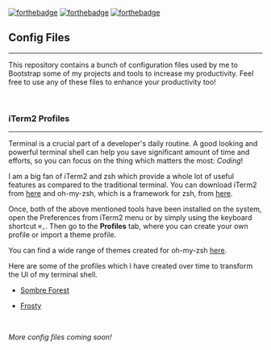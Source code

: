 [![forthebadge](https://forthebadge.com/images/badges/open-source.svg)](https://forthebadge.com)
[![forthebadge](https://forthebadge.com/images/badges/ctrl-c-ctrl-v.svg)](https://forthebadge.com)
[![forthebadge](https://forthebadge.com/images/badges/powered-by-coffee.svg)](https://forthebadge.com)

## Config Files
---

This repository contains a bunch of configuration files used by me to Bootstrap some of my projects and tools to increase my productivity. Feel free to use any of these files to enhance your productivity too!

<br />

### iTerm2 Profiles
---

Terminal is a crucial part of a developer's daily routine. A good looking and powerful terminal shell can help you save significant amount of time and efforts, so you can focus on the thing which matters the most: *Coding*!

I am a big fan of iTerm2 and zsh which provide a whole lot of useful features as compared to the traditional terminal. You can download iTerm2 from [here](https://iterm2.com/downloads.html) and oh-my-zsh, which is a framework for zsh, from [here](https://ohmyz.sh/#install).

Once, both of the above mentioned tools have been installed on the system, open the Preferences from iTerm2 menu or by simply using the keyboard shortcut `⌘,`. Then go to the **Profiles** tab, where you can create your own profile or import a theme profile.

You can find a wide range of themes created for oh-my-zsh [here](https://github.com/ohmyzsh/ohmyzsh/wiki/Themes).

Here are some of the profiles which I have created over time to transform the UI of my terminal shell.

- [Sombre Forest](Sombre-Forest.json)

- [Frosty](Frosty.json)

<br />

*More config files coming soon!*